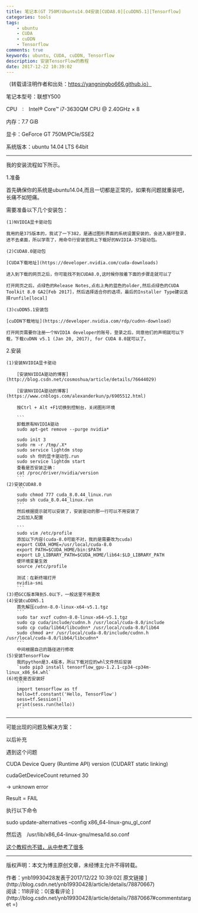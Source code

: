 ```yaml
---
title: 笔记本(GT 750M)Ubuntu14.04安装[CUDA8.0][cuDDN5.1][Tensorflow]
categories: tools
tags: 
    - ubuntu
    - CUDA
    - cuDDN
    - Tensorflow
comments: true
keywords: ubuntu, CUDA, cuDDN, Tensorflow
description: 安装TensorFlow的教程
date: 2017-12-22 10:39:02
---
```

（转载请注明作者和出处：https://yangningbo666.github.io）

笔记本型号：联想Y500 

CPU　:　Intel® Core™ i7-3630QM CPU @ 2.40GHz × 8 

内存：7.7 GiB 

显卡：GeForce GT 750M/PCIe/SSE2 

系统版本：ubuntu 14.04 LTS 64bit

* * *

我的安装流程如下所示。

1.准备

首先确保你的系统是ubuntu14.04,而且一切都是正常的，如果有问题就重装吧，长痛不如短痛。

需要准备以下几个安装包： 

    (1)NVIDIA显卡驱动包 

    我用的是375版本的，我试了一下382，是通过图形界面的系统设置安装的，会进入循环登录，进不去桌面，所以学乖了，用命令行安装官网上下载好的NVIDIA-375驱动包。 

    (2)CUDA8.0驱动包 

    [CUDA下载地址](https://developer.nvidia.com/cuda-downloads)  

    进入到下载的网页之后，你可能找不到CUDA8.0,这时候你按着下面的步骤走就可以了 

    打开网页之后，点绿色的Release Notes,点右上角的蓝色的older,然后点绿色的CUDA Toolkit 8.0 GA2[Feb 2017]，然后选择适合你的选项，最后的Installer Type建议选择runfile[local] 

    (3)cuDDN5.1安装包 

    [cuDDN下载地址](https://developer.nvidia.com/rdp/cudnn-download) 

    打开网页需要你注册一个NVIDIA developer的账号，登录之后，同意他们的声明就可以下载，下载cuDNN v5.1 (Jan 20, 2017), for CUDA 8.0就可以了。 

2.安装 

    (1)安装NVIDIA显卡驱动 

        [安装NVIDIA驱动的博客](http://blog.csdn.net/cosmoshua/article/details/76644029) 

        [安装NVIDIA驱动的博客](https://www.cnblogs.com/alexanderkun/p/6905512.html)

        按Ctrl + Alt +F1切换到控制台，关闭图形环境

        ```
        卸载原有NVIDIA驱动
        sudo apt-get remove --purge nvidia*

        sudo init 3
        sudo rm -r /tmp/.X* 
        sudo service lightdm stop
        sudo sh 你的显卡驱动包.run
        sudo service lightdm start
        查看是否安装正确：
        cat /proc/driver/nvidia/version
        ```
    (2)安装CUDA8.0
        ```
        sudo chmod 777 cuda_8.0.44_linux.run
        sudo sh cuda_8.0.44_linux.run
        ```
        然后根据提示就可以安装了，安装驱动的那一行可以不用安装了
        之后加入配置

        ```
        sudo vim /etc/profile 
        添加以下内容(cuda-8.0可能不对，我的是需要改为cuda)
        export CUDA_HOME=/usr/local/cuda-8.0  
        export PATH=$CUDA_HOME/bin:$PATH    
        export LD_LIBRARY_PATH=$CUDA_HOME/lib64:$LD_LIBRARY_PATH
        使环境变量生效
        source /etc/profile

        测试：在新终端打开
        nvidia-smi
        ```
    (3)把GCC版本降到5.0以下，一般这里不用更改
    (4)安装cuDDN5.1
        首先解压cudnn-8.0-linux-x64-v5.1.tgz
        ```
        sudo tar xvzf cudnn-8.0-linux-x64-v5.1.tgz
        sudo cp cuda/include/cudnn.h /usr/local/cuda-8.0/include
        sudo cp cuda/lib64/libcudnn* /usr/local/cuda-8.0/lib64
        sudo chmod a+r /usr/local/cuda-8.0/include/cudnn.h /usr/local/cuda-8.0/lib64/libcudnn*
        ```
        中间根据自己的路径进行修改
    (5)安装TensorFlow
        我的python是3.4版本，所以下载对应的whl文件然后安装
        `sudo pip3 install tensorflow_gpu-1.2.1-cp34-cp34m-linux_x86_64.whl`
    (6)检查是否安装好
        ```
        import tensorflow as tf
        hello=tf.constant('Hello, TensorFlow')
        sess=tf.Session()
        print(sess.run(hello))
        ```

* * *

可能出现的问题及解决方案： 

以后补充 

遇到这个问题 

 CUDA Device Query (Runtime API) version (CUDART static linking) 

cudaGetDeviceCount returned 30 

-&gt; unknown error 

Result = FAIL 

执行以下命令 

sudo update-alternatives –config x86_64-linux-gnu_gl_conf 

然后选　/usr/lib/x86_64-linux-gnu/mesa/ld.so.conf　

[这个教程也不错，从中参考了很多](http://haiy.github.io/2016/07/17/ubuntu16.04%E4%B8%8AGTX1080%E7%9A%84CUDA%E5%AE%89%E8%A3%85.html)

* * *

版权声明：本文为博主原创文章，未经博主允许不得转载。
<div>作者：ynb19930428发表于2017/12/22 10:39:02[ 原文链接 ](http://blog.csdn.net/ynb19930428/article/details/78870667)</div><div> 阅读：118评论：0[查看评论 ](http://blog.csdn.net/ynb19930428/article/details/78870667#commentstarget =) </div>
